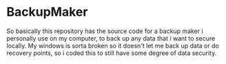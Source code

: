 # BackupMaker
So basically this repository has the source code for a backup maker i personally use on my computer, to back up any data that i want to secure locally. My windows is sorta broken so it doesn't let me back up data or do recovery points, so i coded this to still have some degree of data security.
